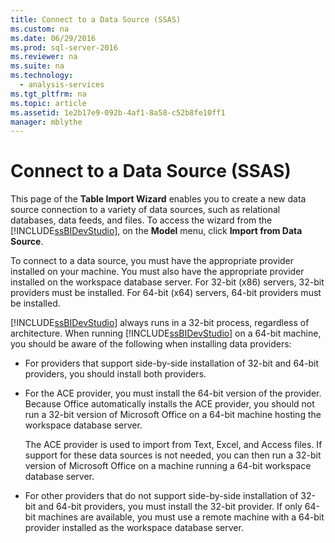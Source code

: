 ```yaml
---
title: Connect to a Data Source (SSAS)
ms.custom: na
ms.date: 06/29/2016
ms.prod: sql-server-2016
ms.reviewer: na
ms.suite: na
ms.technology: 
  - analysis-services
ms.tgt_pltfrm: na
ms.topic: article
ms.assetid: 1e2b17e9-092b-4af1-8a58-c52b8fe10ff1
manager: mblythe
---
```

# Connect to a Data Source (SSAS)
This page of the **Table Import Wizard** enables you to create a new data source connection to a variety of data sources, such as relational databases, data feeds, and files. To access the wizard from the [!INCLUDE[ssBIDevStudio](../../Topics/TopicNameContainA/includes/ssBIDevStudio_md.md)], on the **Model** menu, click **Import from Data Source**.  
  
 To connect to a data source, you must have the appropriate provider installed on your machine. You must also have the appropriate provider installed on the workspace database server. For 32-bit (x86) servers, 32-bit providers must be installed. For 64-bit (x64) servers, 64-bit providers must be installed.  
  
 [!INCLUDE[ssBIDevStudio](../../Topics/TopicNameContainA/includes/ssBIDevStudio_md.md)] always runs in a 32-bit process, regardless of architecture. When running [!INCLUDE[ssBIDevStudio](../../Topics/TopicNameContainA/includes/ssBIDevStudio_md.md)] on a 64-bit machine, you should be aware of the following when installing data providers:  
  
-   For providers that support side-by-side installation of 32-bit and 64-bit providers, you should install both providers.  
  
-   For the ACE provider, you must install the 64-bit version of the provider. Because Office automatically installs the ACE provider, you should not run a 32-bit version of Microsoft Office on a 64-bit machine hosting the workspace database server.  
  
     The ACE provider is used to import from Text, Excel, and Access files. If support for these data sources is not needed, you can then run a 32-bit version of Microsoft Office on a machine running a 64-bit workspace database server.  
  
-   For other providers that do not support side-by-side installation of 32-bit and 64-bit providers, you must install the 32-bit provider. If only 64-bit machines are available, you must use a remote machine with a 64-bit provider installed as the workspace database server.